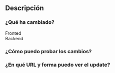 <h2>Descripción</h2>

<h3>¿Qué ha cambiado?</h3>
Fronted<br>
Backend<br>

<h3>¿Cómo puedo probar los cambios?</h3>

<h3>¿En qué URL y forma puedo ver el update?</h3>
